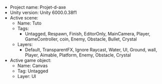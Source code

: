 <!-- UNITY CODE ASSIST INSTRUCTIONS START -->
- Project name: Projet-d-axe
- Unity version: Unity 6000.0.38f1
- Active scene:
  - Name: Tuto
  - Tags:
    - Untagged, Respawn, Finish, EditorOnly, MainCamera, Player, GameController, coin, Enemy, Obstacle, Bullet, Crystal
  - Layers:
    - Default, TransparentFX, Ignore Raycast, Water, UI, Ground, wall, Player, Aimable, Platform, Enemy, Obstacle, Crystal
- Active game object:
  - Name: Canvas
  - Tag: Untagged
  - Layer: UI
<!-- UNITY CODE ASSIST INSTRUCTIONS END -->